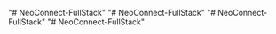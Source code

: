 "# NeoConnect-FullStack" 
"# NeoConnect-FullStack" 
"# NeoConnect-FullStack" 
"# NeoConnect-FullStack" 
